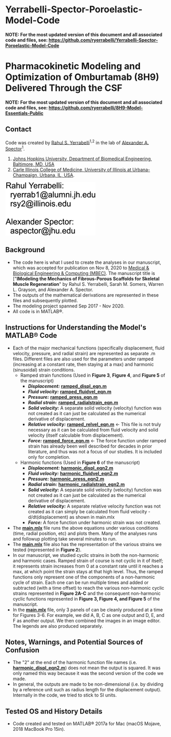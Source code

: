 # Yerrabelli-Spector-Poroelastic-Model-Code
 
**NOTE: For the most updated version of this document and all associated code and files, see: https://github.com/ryerrabelli/Yerrabelli-Spector-Poroelastic-Model-Code**

# Pharmacokinetic Modeling and Optimization of Omburtamab (8H9) Delivered Through the CSF  

**NOTE: For the most updated version of this document and all associated code and files, see: https://github.com/ryerrabelli/8H9-Model-Essentials-Public**

## Contact  
Code was created by [Rahul S. Yerrabelli](https://orcid.org/0000-0002-7670-9601)<sup>1,2</sup> in the lab of [Alexander A. Spector](https://orcid.org/0000-0003-0701-8185
)<sup>1</sup>.  
 1. [Johns Hopkins University, Department of Biomedical Engineering, Baltimore, MD, USA](https://www.bme.jhu.edu/)  
 1. [Carle Illinois College of Medicine, University of Illinois at Urbana-Champaign, Urbana, IL, USA](https://medicine.illinois.edu/).  

![Email addresses as an image to prevent spam](email-address-image.png "Email Addresses as Image")



## Background  
* The code here is what I used to create the analyses in our manuscript, which was accepted for publication on Nov 8, 2020 to [Medical & Biological Engineering & Computing (MBEC)](https://www.springer.com/journal/11517). The manuscript title is ["**IModeling the Mechanics of Fibrous-Porous Scaffolds for Skeletal Muscle Regeneration**" by Rahul S. Yerrabelli, Sarah M. Somers, Warren L. Grayson, and Alexander A. Spector.
* The outputs of the mathematical derivations are represented in these files and subsequently plotted.
* The modeling project spanned Sep 2017 - Nov 2020.  
* All code is in MATLAB®.




## Instructions for Understanding the Model's MATLAB® Code  
* Each of the major mechanical functions (specifically displacement, fluid velocity, pressure, and radial strain) are represented as separate .m files. Different files are also used for the parameters under ramped (increasing at a constant rate, then staying at a max) and harmonic (sinusoidal) strain conditions.
  * Ramped strain functions (Used in **Figure 3**, **Figure 4**, and **Figure 5** of the manuscript)
    * ___Displacement:___ **[ramped_displ_eqn.m](ramped_displ_eqn.m)**
    * ___Fluid velocity:___ **[ramped_fluidvel_eqn.m](ramped_fluidvel_eqn.m)**
    * ___Pressure:___ **[ramped_press_eqn.m](ramped_press_eqn.m)**
    * ___Radial strain:___ **[ramped_radialstrain_eqn.m](ramped_radialstrain_eqn.m)**
    * ___Solid velocity:___ A separate solid velocity (velocity) function was not created as it can just be calculated as the numerical derivative of displacement.
    * ___Relative velocity:___ **[ramped_relvel_eqn.m](ramped_relvel_eqn.m)** <- This file is not truly necessary as it can be calculated from fluid velocity and solid velocity (itself calculable from displacement).
    * ___Force:___ **[ramped_force_eqn.m](ramped_force_eqn.m)** <- The force function under ramped strain has already been well described for decades in prior literature, and thus was not a focus of our studies. It is included only for completion.
  * Harmonic functions (Used in **Figure 6** of the manuscript)
    * ___Displacement:___ **[harmonic_displ_eqn2.m](harmonic_displ_eqn2.m)**
    * ___Fluid velocity:___ **[harmonic_fluidvel_eqn2.m](harmonic_fluidvel_eqn2.m)**
    * ___Pressure:___ **[harmonic_press_eqn2.m](harmonic_press_eqn2.m)**
    * ___Radial strain:___ **[harmonic_radialstrain_eqn2.m](harmonic_radialstrain_eqn2.m)**
    * ___Solid velocity:___ A separate solid velocity (velocity) function was not created as it can just be calculated as the numerical derivative of displacement.
    * ___Relative velocity:___ A separate relative velocity function was not created as it can simply be calculated from fluid velocity - d/dt(displacement) as shown in main.mlx
    * ___Force:___ A force function under harmonic strain was not created.
* The **[main.mlx](main.mlx)** file runs the above equations under various conditions (time, radial position, etc) and plots them. Many of the analyses runs and followup plotting take several minutes to run.
* The **[main.mlx](main.mlx)** file also has the representation of the various strains we tested (represented in **Figure 2**).
* In our manuscript, we studied cyclic strains in both the non-harmonic and harmonic cases. Ramped strain of course is not cyclic in it of itself; it represents strain increases from 0 at a constant rate until it reaches a  max, at which point the strain stays at that high level. Thus, the ramped functions only represent one of the components of a non-harmonic cycle of strain. Each one can be run multiple times and added or subtracted (with a time offset) to reach the various non-harmonic cyclic strains represented in **Figure 2A-C** and the consequent non-harmonic cyclic functions represented in **Figure 3, Figure 4, and Figure 5** of the manuscript.
* In the **[main.mlx](main.mlx)** file, only 3 panels of can be cleanly produced at a time for Figures 3-6. For example, we did A, B, C as one output and D, E, and F as another output. We then combined the images in an image editor. The legends are also produced separately.


## Notes, Warnings, and Potential Sources of Confusion  
* The "2" at the end of the harmonic function file names (i.e. **[harmonic_displ_eqn2.m](harmonic_displ_eqn2.m)**) does not mean the output is squared. It was only named this way because it was the second version of the code we made. 
* In general, the outputs are made to be non-dimensional (i.e. by dividing by a reference unit such as radius length for the displacement output). Internally in the code, we tried to stick to SI units.  


## Tested OS and History Details  
* Code created and tested on MATLAB® 2017a for Mac (macOS Mojave, 2018 MacBook Pro 15in).



